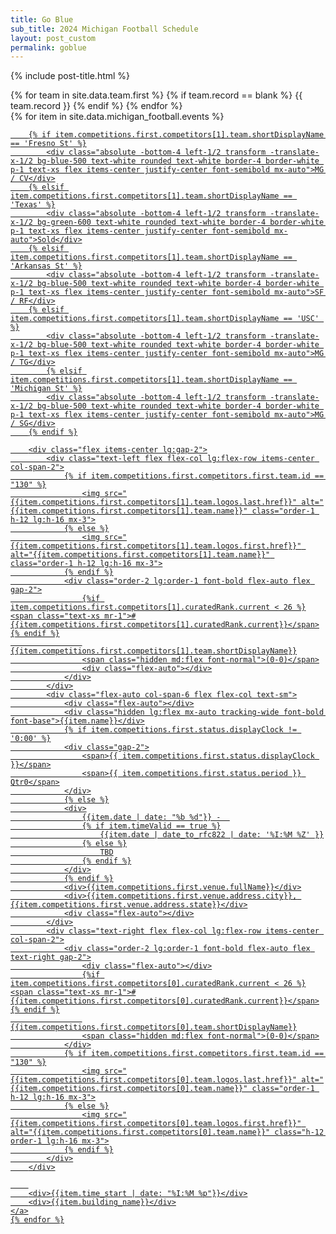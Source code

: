 ```yaml
---
title: Go Blue
sub_title: 2024 Michigan Football Schedule
layout: post_custom
permalink: goblue
---
```


{% include post-title.html %}

<div class="">
    {% for team in site.data.team.first %}
        {% if team.record == blank %}
            {{ team.record }}
        {% endif %}
    {% endfor %}
</div>

<div class="grid grid-cols-1 gap-5 mb-12">
    {% for item in site.data.michigan_football.events %}
    <a href="{{item.links[0].href}}" target="_blank" class="relative game-card no-underline border p-3 rounded-lg text-center
        {% if item.competitions.first.competitors.first.team.id == "130" %}
            home
        {% else %}
            away
        {% endif %}
    ">

        {% if item.competitions.first.competitors[1].team.shortDisplayName == 'Fresno St' %}
            <div class="absolute -bottom-4 left-1/2 transform -translate-x-1/2 bg-blue-500 text-white rounded text-white border-4 border-white p-1 text-xs flex items-center justify-center font-semibold mx-auto">MG / CV</div>
        {% elsif item.competitions.first.competitors[1].team.shortDisplayName == 'Texas' %}
            <div class="absolute -bottom-4 left-1/2 transform -translate-x-1/2 bg-green-600 text-white rounded text-white border-4 border-white p-1 text-xs flex items-center justify-center font-semibold mx-auto">Sold</div>
        {% elsif item.competitions.first.competitors[1].team.shortDisplayName == 'Arkansas St' %}
            <div class="absolute -bottom-4 left-1/2 transform -translate-x-1/2 bg-blue-500 text-white rounded text-white border-4 border-white p-1 text-xs flex items-center justify-center font-semibold mx-auto">SF / RF</div>
        {% elsif item.competitions.first.competitors[1].team.shortDisplayName == 'USC' %}
            <div class="absolute -bottom-4 left-1/2 transform -translate-x-1/2 bg-blue-500 text-white rounded text-white border-4 border-white p-1 text-xs flex items-center justify-center font-semibold mx-auto">MG / TG</div>
            {% elsif item.competitions.first.competitors[1].team.shortDisplayName == 'Michigan St' %}
            <div class="absolute -bottom-4 left-1/2 transform -translate-x-1/2 bg-blue-500 text-white rounded text-white border-4 border-white p-1 text-xs flex items-center justify-center font-semibold mx-auto">MG / SG</div>
        {% endif %}

        <div class="flex items-center lg:gap-2">
            <div class="text-left flex flex-col lg:flex-row items-center col-span-2">
                {% if item.competitions.first.competitors.first.team.id == "130" %}
                    <img src="{{item.competitions.first.competitors[1].team.logos.last.href}}" alt="{{item.competitions.first.competitors[1].team.name}}" class="order-1 h-12 lg:h-16 mx-3">
                {% else %}
                    <img src="{{item.competitions.first.competitors[1].team.logos.first.href}}" alt="{{item.competitions.first.competitors[1].team.name}}" class="order-1 h-12 lg:h-16 mx-3">
                {% endif %}
                <div class="order-2 lg:order-1 font-bold flex-auto flex gap-2">
                    {%if item.competitions.first.competitors[1].curatedRank.current < 26 %}<span class="text-xs mr-1">#{{item.competitions.first.competitors[1].curatedRank.current}}</span>{% endif %}
                    {{item.competitions.first.competitors[1].team.shortDisplayName}}
                    <span class="hidden md:flex font-normal">(0-0)</span>
                    <div class="flex-auto"></div>
                </div>
            </div>
            <div class="flex-auto col-span-6 flex flex-col text-sm">
                <div class="flex-auto"></div>
                <div class="hidden lg:flex mx-auto tracking-wide font-bold font-base">{{item.name}}</div>
                {% if item.competitions.first.status.displayClock != '0:00' %}
                <div class="gap-2">
                    <span>{{ item.competitions.first.status.displayClock }}</span>
                    <span>{{ item.competitions.first.status.period }} Qtr0</span>
                </div>
                {% else %}
                <div>
                    {{item.date | date: "%b %d"}} -  
                    {% if item.timeValid == true %}
                        {{item.date | date_to_rfc822 | date: '%I:%M %Z' }}
                    {% else %}
                        TBD
                    {% endif %}
                </div>
                {% endif %}
                <div>{{item.competitions.first.venue.fullName}}</div>
                <div>{{item.competitions.first.venue.address.city}}, {{item.competitions.first.venue.address.state}}</div>
                <div class="flex-auto"></div>
            </div>
            <div class="text-right flex flex-col lg:flex-row items-center col-span-2">
                <div class="order-2 lg:order-1 font-bold flex-auto flex text-right gap-2">
                    <div class="flex-auto"></div>
                    {%if item.competitions.first.competitors[0].curatedRank.current < 26 %}<span class="text-xs mr-1">#{{item.competitions.first.competitors[0].curatedRank.current}}</span>{% endif %}
                    {{item.competitions.first.competitors[0].team.shortDisplayName}}
                    <span class="hidden md:flex font-normal">(0-0)</span>
                </div>
                {% if item.competitions.first.competitors.first.team.id == "130" %}
                    <img src="{{item.competitions.first.competitors[0].team.logos.last.href}}" alt="{{item.competitions.first.competitors[0].team.name}}" class="order-1 h-12 lg:h-16 mx-3">
                {% else %}
                    <img src="{{item.competitions.first.competitors[0].team.logos.first.href}}" alt="{{item.competitions.first.competitors[0].team.name}}" class="h-12 order-1 lg:h-16 mx-3">
                {% endif %}
            </div>
        </div>
    
        
        <div>{{item.time_start | date: "%I:%M %p"}}</div>
        <div>{{item.building_name}}</div>
    </a>
    {% endfor %}
</div>

